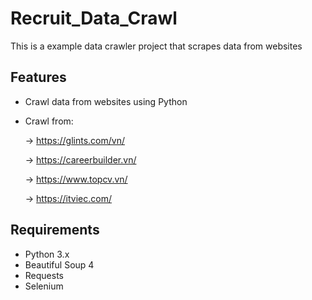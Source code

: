 # Recruit_Data_Crawl

This is a example data crawler project that scrapes data from websites

## Features
- Crawl data from websites using Python
- Crawl from:

  → https://glints.com/vn/
  
  → https://careerbuilder.vn/
  
  → https://www.topcv.vn/
  
  → https://itviec.com/


## Requirements
- Python 3.x
- Beautiful Soup 4
- Requests
- Selenium

